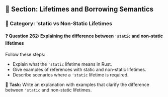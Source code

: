 ## 📘 Section: Lifetimes and Borrowing Semantics  
### 🔹 Category: 'static vs Non-Static Lifetimes  
#### ❓ Question 262: Explaining the difference between `'static` and non-static lifetimes

Follow these steps:

- Explain what the `'static` lifetime means in Rust.
- Give examples of references with static and non-static lifetimes.
- Describe scenarios where a `'static` lifetime is required.

🔧 **Task:** Write an explanation with examples that clarify the difference between `'static` and non-static lifetimes.
